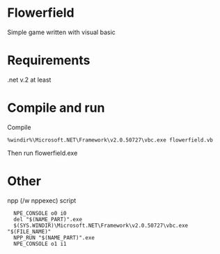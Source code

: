 Flowerfield
===========

Simple game written with visual basic


Requirements
===========
.net v.2 at least


Compile and run
===========

Compile
    
    %windir%\Microsoft.NET\Framework\v2.0.50727\vbc.exe flowerfield.vb
    
Then run flowerfield.exe


Other
===========
    
npp (/w nppexec) script
    
      NPE_CONSOLE o0 i0
      del "$(NAME_PART)".exe
      $(SYS.WINDIR)\Microsoft.NET\Framework\v2.0.50727\vbc.exe "$(FILE_NAME)"
      NPP_RUN "$(NAME_PART)".exe
      NPE_CONSOLE o1 i1
